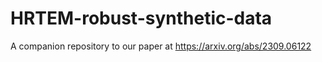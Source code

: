 # HRTEM-robust-synthetic-data
A companion repository to our paper at https://arxiv.org/abs/2309.06122
